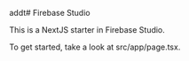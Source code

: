 addt# Firebase Studio

This is a NextJS starter in Firebase Studio.

To get started, take a look at src/app/page.tsx.
